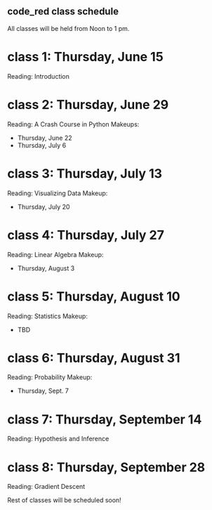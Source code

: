 ## code_red class schedule

All classes will be held from Noon to 1 pm.

# class 1: Thursday, June 15
Reading: Introduction

# class 2: Thursday, June 29
Reading: A Crash Course in Python
Makeups:
* Thursday, June 22
* Thursday, July 6

# class 3: Thursday, July 13
Reading: Visualizing Data
Makeup:
* Thursday, July 20

# class 4: Thursday, July 27
Reading: Linear Algebra
Makeup: 
* Thursday, August 3

# class 5: Thursday, August 10
Reading: Statistics
Makeup:
* TBD

# class 6: Thursday, August 31
Reading: Probability
Makeup: 
* Thursday, Sept. 7

# class 7: Thursday, September 14
Reading: Hypothesis and Inference

# class 8: Thursday, September 28
Reading: Gradient Descent

Rest of classes will be scheduled soon! 

